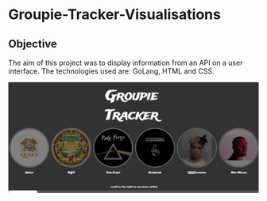 # Groupie-Tracker-Visualisations

## Objective
The aim of this project was to display information from an API on a user interface. The technologies used are: GoLang, HTML and CSS.

![Interface](./readme/groupie.png)

